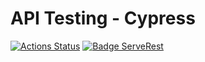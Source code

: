 # API Testing - Cypress

[![Actions Status](https://github.com/murillowelsi/cypress-coding-dojo/workflows/actions.yml/badge.svg)](https://github.com/{user}/{repo}/actions)
[![Badge ServeRest](https://img.shields.io/badge/API-ServeRest-green)](https://github.com/ServeRest/ServeRest/)
